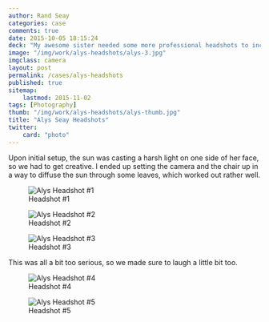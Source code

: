 ```yaml
---
author: Rand Seay
categories: case
comments: true
date: 2015-10-05 18:15:24
deck: "My awesome sister needed some more professional headshots to include in her applications for Physician Assistant programs, so we pulled out the tripod and I snapped a few. In addition to being extremely smart, she keeps a great <a href='https://alysseay.wordpress.com/'>weblog</a> and writes some wonderful poetry."
image: "/img/work/alys-headshots/alys-3.jpg"
imgclass: camera
layout: post
permalink: /cases/alys-headshots
published: true
sitemap:
    lastmod: 2015-11-02
tags: [Photography]
thumb: "/img/work/alys-headshots/alys-thumb.jpg"
title: "Alys Seay Headshots"
twitter:
    card: "photo"
---
```


Upon initial setup, the sun was casting a harsh light on one side of her face, so we had to get creative. I ended up setting the camera and the chair up in a way to diffuse the sun through some leaves, which worked out rather well<!--more-->.

<figure class="image">
    <img class="drop-shadow" src="{{ '/img/work/alys-headshots/alys-1.jpg' | prepend: site.baseurl }}" alt="Alys Headshot #1">
    <figcaption>Headshot #1</figcaption>
</figure>

<figure class="image">
    <img class="drop-shadow" src="{{ '/img/work/alys-headshots/alys-2.jpg' | prepend: site.baseurl }}" alt="Alys Headshot #2">
    <figcaption>Headshot #2</figcaption>
</figure>

<figure class="image">
    <img class="drop-shadow" src="{{ '/img/work/alys-headshots/alys-3.jpg' | prepend: site.baseurl }}" alt="Alys Headshot #3">
    <figcaption>Headshot #3</figcaption>
</figure>

This was all a bit too serious, so we made sure to laugh a little bit too.

<figure class="image">
    <img class="drop-shadow" src="{{ '/img/work/alys-headshots/alys-4.jpg' | prepend: site.baseurl }}" alt="Alys Headshot #4">
    <figcaption>Headshot #4</figcaption>
</figure>

<figure class="image">
    <img class="drop-shadow" src="{{ '/img/work/alys-headshots/alys-5.jpg' | prepend: site.baseurl }}" alt="Alys Headshot #5">
    <figcaption>Headshot #5</figcaption>
</figure>
